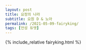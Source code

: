 ```yaml
---
layout: post
title: 요정의 나라
subtitle: 요원 D & 노아
permalink: /2021-05-09-fairyking/
tags: [언성 듀엣]
---
```



{% include_relative fairyking.html %}
